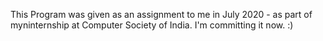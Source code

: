 This Program was given as an assignment to me in July 2020 - as part of myninternship at Computer Society of India. I'm committing it now. :)
